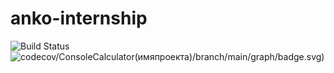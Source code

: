 # anko-internship
![Build Status](https://github.com/Maldjorn/anko-internship/actions/workflows/dotnet.yml/badge.svg?branch=main)
![codecov/ConsoleCalculator(имяпроекта)/branch/main/graph/badge.svg)](https://codecov.io/gh/maldjorn/NewCalculator/branch/main)
